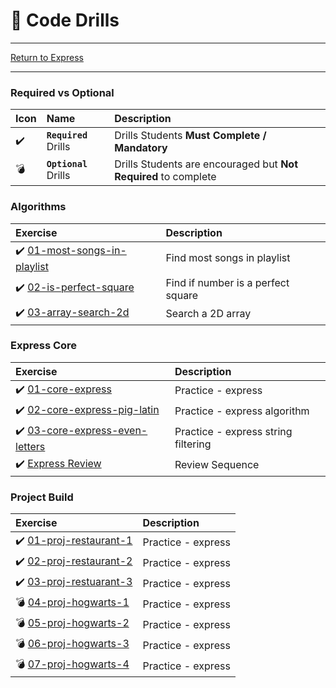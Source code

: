 # :dart: Code Drills

<hr> 

[Return to Express](../README.md)

<hr> 

### Required vs Optional

| Icon | Name | Description |
|:--|:--|:--|
| :heavy_check_mark:  | **`Required`** Drills  | Drills Students **Must Complete / Mandatory** |
| :bomb:  | **`Optional`** Drills  | Drills Students are encouraged but **Not Required** to complete |

### Algorithms

|  Exercise |  Description |
|:--	|:--
| :heavy_check_mark: [01-most-songs-in-playlist](00-algorithms/01-most-songs-in-playlist/README.md) | Find most songs in playlist
| :heavy_check_mark: [02-is-perfect-square](00-algorithms/02-is-perfect-square/README.md) | Find if number is a perfect square
| :heavy_check_mark: [03-array-search-2d](00-algorithms/03-array-search-2d/README.md) | Search a 2D array

### Express Core

|  Exercise |  Description |
|:--	|:--
| :heavy_check_mark: [01-core-express](01-express/01-express-basics/01-core-express/README.md) | Practice - express
| :heavy_check_mark: [02-core-express-pig-latin](01-express/01-express-basics/02-core-express-pig-latin/README.md) | Practice - express algorithm
| :heavy_check_mark: [03-core-express-even-letters](01-express/01-express-basics/03-core-express-even-letters/README.md) | Practice - express string filtering
| :heavy_check_mark: [Express Review](01-express/02-express-review/README.md) | Review Sequence



### Project Build

|  Exercise |  Description |
|:--	|:--
| :heavy_check_mark: [01-proj-restaurant-1](02-project-build/01-proj-restaurant-1/README.md) | Practice - express
| :heavy_check_mark: [02-proj-restaurant-2](02-project-build/02-proj-restaurant-2/README.md) | Practice - express
| :heavy_check_mark: [03-proj-restuarant-3](02-project-build/03-proj-restuarant-3/README.md) | Practice - express
| :bomb: [04-proj-hogwarts-1](02-project-build/04-proj-hogwarts-1/README.md) | Practice - express
| :bomb: [05-proj-hogwarts-2](02-project-build/05-proj-hogwarts-2/README.md) | Practice - express
| :bomb: [06-proj-hogwarts-3](02-project-build/06-proj-hogwarts-3/README.md) | Practice - express
| :bomb: [07-proj-hogwarts-4](02-project-build/07-proj-hogwarts-4/README.md) | Practice - express
